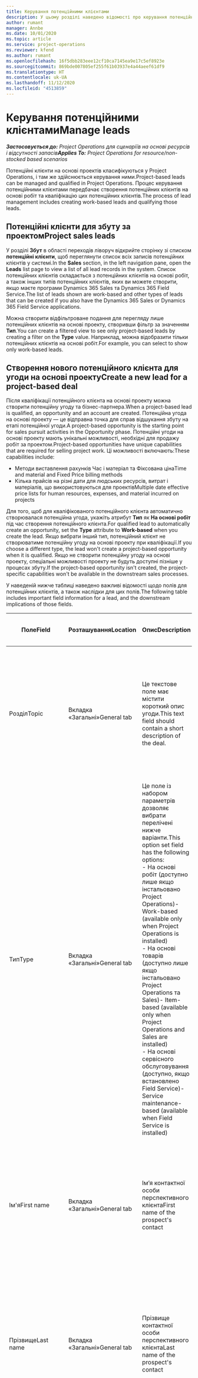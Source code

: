 ```yaml
---
title: Керування потенційними клієнтами
description: У цьому розділі наведено відомості про керування потенційними клієнтами на основі проектів.
author: rumant
manager: Annbe
ms.date: 10/01/2020
ms.topic: article
ms.service: project-operations
ms.reviewer: kfend
ms.author: rumant
ms.openlocfilehash: 16f5dbb283eee12cf10ca7145ea9e17c5ef8923e
ms.sourcegitcommit: 869bde007805ef255f61b03937e4a44aeef61df9
ms.translationtype: HT
ms.contentlocale: uk-UA
ms.lasthandoff: 11/12/2020
ms.locfileid: "4513859"
---
```

# <a name="manage-leads"></a><span data-ttu-id="3538f-103">Керування потенційними клієнтами</span><span class="sxs-lookup"><span data-stu-id="3538f-103">Manage leads</span></span>

<span data-ttu-id="3538f-104">_**Застосовується до:** Project Operations для сценаріїв на основі ресурсів і відсутності запасів_</span><span class="sxs-lookup"><span data-stu-id="3538f-104">_**Applies To:** Project Operations for resource/non-stocked based scenarios_</span></span>

<span data-ttu-id="3538f-105">Потенційні клієнти на основі проектів класифікуються у Project Operations, і там же здійснюється керування ними.</span><span class="sxs-lookup"><span data-stu-id="3538f-105">Project-based leads can be managed and qualified in Project Operations.</span></span> <span data-ttu-id="3538f-106">Процес керування потенційними клієнтами передбачає створення потенційних клієнтів на основі робіт та кваліфікацію цих потенційних клієнтів.</span><span class="sxs-lookup"><span data-stu-id="3538f-106">The process of lead management includes creating work-based leads and qualifying those leads.</span></span> 

## <a name="project-sales-leads"></a><span data-ttu-id="3538f-107">Потенційні клієнти для збуту за проектом</span><span class="sxs-lookup"><span data-stu-id="3538f-107">Project sales leads</span></span>

<span data-ttu-id="3538f-108">У розділі **Збут** в області переходів ліворуч відкрийте сторінку зі списком **потенційні клієнти**, щоб переглянути список всіх записів потенційних клієнтів у системі.</span><span class="sxs-lookup"><span data-stu-id="3538f-108">In the **Sales** section, in the left navigation pane, open the **Leads** list page to view a list of all lead records in the system.</span></span> <span data-ttu-id="3538f-109">Список потенційних клієнтів складається з потенційних клієнтів на основі робіт, а також інших типів потенційних клієнтів, яких ви можете створити, якщо маєте програми Dynamics 365 Sales та Dynamics 365 Field Service.</span><span class="sxs-lookup"><span data-stu-id="3538f-109">The list of leads shown are work-based and other types of leads that can be created if you also have the Dynamics 365 Sales or Dynamics 365 Field Service applications.</span></span>

<span data-ttu-id="3538f-110">Можна створити відфільтроване подання для перегляду лише потенційних клієнтів на основі проекту, створивши фільтр за значенням **Тип**.</span><span class="sxs-lookup"><span data-stu-id="3538f-110">You can create a filtered view to see only project-based leads by creating a filter on the **Type** value.</span></span> <span data-ttu-id="3538f-111">Наприклад, можна відобразити тільки потенційних клієнтів на основі робіт.</span><span class="sxs-lookup"><span data-stu-id="3538f-111">For example, you can select to show only work-based leads.</span></span>

## <a name="create-a-new-lead-for-a-project-based-deal"></a><span data-ttu-id="3538f-112">Створення нового потенційного клієнта для угоди на основі проекту</span><span class="sxs-lookup"><span data-stu-id="3538f-112">Create a new lead for a project-based deal</span></span>

<span data-ttu-id="3538f-113">Після кваліфікації потенційного клієнта на основі проекту можна створити потенційну угоду та бізнес-партнера.</span><span class="sxs-lookup"><span data-stu-id="3538f-113">When a project-based lead is qualified, an opportunity and an account are created.</span></span> <span data-ttu-id="3538f-114">Потенційна угода на основі проекту — це відправна точка для справ відшукання збуту на етапі потенційної угоди.</span><span class="sxs-lookup"><span data-stu-id="3538f-114">A project-based opportunity is the starting point for sales pursuit activities in the Opportunity phase.</span></span> <span data-ttu-id="3538f-115">Потенційні угоди на основі проекту мають унікальні можливості, необхідні для продажу робіт за проектом.</span><span class="sxs-lookup"><span data-stu-id="3538f-115">Project-based opportunities have unique capabilities that are required for selling project work.</span></span> <span data-ttu-id="3538f-116">Ці можливості включають:</span><span class="sxs-lookup"><span data-stu-id="3538f-116">These capabilities include:</span></span>

- <span data-ttu-id="3538f-117">Методи виставлення рахунків Час і матеріал та Фіксована ціна</span><span class="sxs-lookup"><span data-stu-id="3538f-117">Time and material and Fixed Price billing methods</span></span>
- <span data-ttu-id="3538f-118">Кілька прайсів на різні дати для людських ресурсів, витрат і матеріалів, що використовуються для проектів</span><span class="sxs-lookup"><span data-stu-id="3538f-118">Multiple date effective price lists for human resources, expenses, and material incurred on projects</span></span>

<span data-ttu-id="3538f-119">Для того, щоб для кваліфікованого потенційного клієнта автоматично створювалася потенційна угода, укажіть атрибут **Тип** як **На основі робіт** під час створення потенційного клієнта.</span><span class="sxs-lookup"><span data-stu-id="3538f-119">For qualified lead to automatically create an opportunity, set the **Type** attribute to **Work-based** when you create the lead.</span></span> <span data-ttu-id="3538f-120">Якщо вибрати інший тип, потенційний клієнт не створюватиме потенційну угоду на основі проекту при кваліфікації.</span><span class="sxs-lookup"><span data-stu-id="3538f-120">If you choose a different type, the lead won't create a project-based opportunity when it is qualified.</span></span> <span data-ttu-id="3538f-121">Якщо не створити потенційну угоду на основі проекту, спеціальні можливості проекту не будуть доступні пізніше у процесах збуту.</span><span class="sxs-lookup"><span data-stu-id="3538f-121">If the project-based opportunity isn't created, the project-specific capabilities won't be available in the downstream sales processes.</span></span>

<span data-ttu-id="3538f-122">У наведеній нижче таблиці наведено важливі відомості щодо полів для потенційних клієнтів, а також наслідки для цих полів.</span><span class="sxs-lookup"><span data-stu-id="3538f-122">The following table includes important field information for a lead, and the downstream implications of those fields.</span></span>
 
| <span data-ttu-id="3538f-123">**Поле**</span><span class="sxs-lookup"><span data-stu-id="3538f-123">**Field**</span></span> | <span data-ttu-id="3538f-124">**Розташування**</span><span class="sxs-lookup"><span data-stu-id="3538f-124">**Location**</span></span> | <span data-ttu-id="3538f-125">**Опис**</span><span class="sxs-lookup"><span data-stu-id="3538f-125">**Description**</span></span> | <span data-ttu-id="3538f-126">**Вплив на наступні етапи**</span><span class="sxs-lookup"><span data-stu-id="3538f-126">**Downstream impact**</span></span> |
| --- | --- | --- | --- |
| <span data-ttu-id="3538f-127">Розділ</span><span class="sxs-lookup"><span data-stu-id="3538f-127">Topic</span></span> | <span data-ttu-id="3538f-128">Вкладка «Загальні»</span><span class="sxs-lookup"><span data-stu-id="3538f-128">General tab</span></span> | <span data-ttu-id="3538f-129">Це текстове поле має містити короткий опис угоди.</span><span class="sxs-lookup"><span data-stu-id="3538f-129">This text field should contain a short description of the deal.</span></span> | <span data-ttu-id="3538f-130">Тема потенційного клієнта за замовчуванням вважатиметься темою потенційної угоди, іменем цінової пропозиції та сервісного договору проекту.</span><span class="sxs-lookup"><span data-stu-id="3538f-130">The topic of the lead will default as the topic of the Opportunity, and the Name of Quote and Project contract.</span></span> |
| <span data-ttu-id="3538f-131">Тип</span><span class="sxs-lookup"><span data-stu-id="3538f-131">Type</span></span> | <span data-ttu-id="3538f-132">Вкладка «Загальні»</span><span class="sxs-lookup"><span data-stu-id="3538f-132">General tab</span></span> | <span data-ttu-id="3538f-133">Це поле із набором параметрів дозволяє вибрати перелічені нижче варіанти.</span><span class="sxs-lookup"><span data-stu-id="3538f-133">This option set field has the following options:</span></span></br><span data-ttu-id="3538f-134">- На основі робіт (доступно лише якщо інстальовано Project Operations)</span><span class="sxs-lookup"><span data-stu-id="3538f-134">- Work-based (available only when Project Operations is installed)</span></span></br><span data-ttu-id="3538f-135">- На основі товарів (доступно лише якщо інстальовано Project Operations та Sales)</span><span class="sxs-lookup"><span data-stu-id="3538f-135">- Item-based (available only when Project Operations and Sales are installed)</span></span></br><span data-ttu-id="3538f-136">- На основі сервісного обслуговування (доступно, якщо встановлено Field Service)</span><span class="sxs-lookup"><span data-stu-id="3538f-136">- Service maintenance-based (available when Field Service is installed)</span></span> | <span data-ttu-id="3538f-137">Якщо значення цього поля вказано як **На основі робіт** для потенційного клієнта, потенційних клієнт класифікується для створення потенційної угоди на основі проекту.</span><span class="sxs-lookup"><span data-stu-id="3538f-137">When the value of this field is set to **Work-based** on the lead, the lead is qualified to create a Project-based Opportunity.</span></span> <span data-ttu-id="3538f-138">Потенційна угода на основі проекту потрібна для того, щоб дозволити усі спеціальні розширення та функції на основі проекту пізніше у процесі збуту для цієї угоди.</span><span class="sxs-lookup"><span data-stu-id="3538f-138">A project-based opportunity is required to enable all project-specific extensions and functionality in the downstream sales process for this deal.</span></span> |
| <span data-ttu-id="3538f-139">Ім'я</span><span class="sxs-lookup"><span data-stu-id="3538f-139">First name</span></span> | <span data-ttu-id="3538f-140">Вкладка «Загальні»</span><span class="sxs-lookup"><span data-stu-id="3538f-140">General tab</span></span> | <span data-ttu-id="3538f-141">Ім’я контактної особи перспективного клієнта</span><span class="sxs-lookup"><span data-stu-id="3538f-141">First name of the prospect's contact</span></span> | <span data-ttu-id="3538f-142">Після кваліфікації потенційного клієнта створюються бізнес-партнера, контактна особа та потенційна угода.</span><span class="sxs-lookup"><span data-stu-id="3538f-142">When the lead is qualified, an account, contact, and opportunity are created.</span></span> <span data-ttu-id="3538f-143">Ім'я контактної особи буде значенням, що задано тут.</span><span class="sxs-lookup"><span data-stu-id="3538f-143">The first name of the contact is the value set here.</span></span> |
| <span data-ttu-id="3538f-144">Прізвище</span><span class="sxs-lookup"><span data-stu-id="3538f-144">Last name</span></span> | <span data-ttu-id="3538f-145">Вкладка «Загальні»</span><span class="sxs-lookup"><span data-stu-id="3538f-145">General tab</span></span> | <span data-ttu-id="3538f-146">Прізвище контактної особи перспективного клієнта</span><span class="sxs-lookup"><span data-stu-id="3538f-146">Last name of the prospect's contact</span></span> | <span data-ttu-id="3538f-147">Після кваліфікації потенційного клієнта створюються бізнес-партнера, контактна особа та потенційна угода.</span><span class="sxs-lookup"><span data-stu-id="3538f-147">When the lead is qualified, an account, contact, and opportunity are created.</span></span> <span data-ttu-id="3538f-148">Прізвище контактної особи буде значенням, заданим тут.</span><span class="sxs-lookup"><span data-stu-id="3538f-148">The last name of the contact the value set here.</span></span> |
| <span data-ttu-id="3538f-149">Компанія</span><span class="sxs-lookup"><span data-stu-id="3538f-149">Company</span></span> | <span data-ttu-id="3538f-150">Вкладка «Загальні»</span><span class="sxs-lookup"><span data-stu-id="3538f-150">General tab</span></span> | <span data-ttu-id="3538f-151">Назва компанії, у якій працює перспективний клієнт</span><span class="sxs-lookup"><span data-stu-id="3538f-151">Name of the prospect customer's company</span></span> | <span data-ttu-id="3538f-152">Після кваліфікації потенційного клієнта створюються бізнес-партнера, контактна особа та потенційна угода.</span><span class="sxs-lookup"><span data-stu-id="3538f-152">When the lead is qualified, an account, contact, and opportunity are created.</span></span> <span data-ttu-id="3538f-153">Ім'я створеного бізнес-партнера буде значенням, заданим тут.</span><span class="sxs-lookup"><span data-stu-id="3538f-153">The name of the account created the value set here.</span></span> |
| <span data-ttu-id="3538f-154">Валюта</span><span class="sxs-lookup"><span data-stu-id="3538f-154">Currency</span></span> | <span data-ttu-id="3538f-155">Вкладка "Відомості"</span><span class="sxs-lookup"><span data-stu-id="3538f-155">Details tab</span></span> | <span data-ttu-id="3538f-156">Грошова одиниця перспективного клієнта</span><span class="sxs-lookup"><span data-stu-id="3538f-156">Prospect customer's currency</span></span> | <span data-ttu-id="3538f-157">Після кваліфікації потенційного клієнта створюються бізнес-партнера, контактна особа та потенційна угода.</span><span class="sxs-lookup"><span data-stu-id="3538f-157">When the lead is qualified, an account, contact, and opportunity are created.</span></span> <span data-ttu-id="3538f-158">Грошова одиниця створеного бізнес-партнера буде значенням, заданим тут.</span><span class="sxs-lookup"><span data-stu-id="3538f-158">The currency of the account created is the value set here.</span></span> |

## <a name="qualify-a-new-project-based-lead"></a><span data-ttu-id="3538f-159">Кваліфікація нового потенційного клієнта на основі проекту</span><span class="sxs-lookup"><span data-stu-id="3538f-159">Qualify a new project-based lead</span></span>

<span data-ttu-id="3538f-160">Потенційні клієнти, для яких значення **Тип** вказано як **На основі робіт**, називаються потенційними клієнтами на основі проекту.</span><span class="sxs-lookup"><span data-stu-id="3538f-160">Leads that have the **Type** value set to **Work-based** are called project-based leads.</span></span> <span data-ttu-id="3538f-161">Після кваліфікації потенційного клієнта на основі проекту створюються перелічені нижче елементи.</span><span class="sxs-lookup"><span data-stu-id="3538f-161">When a project-based lead is qualified, the following is created:</span></span>

- <span data-ttu-id="3538f-162">Бізнес-партнер, в якому використовується поле **Компанія** з потенційного клієнта.</span><span class="sxs-lookup"><span data-stu-id="3538f-162">An account that uses the **Company** field from the lead.</span></span>
- <span data-ttu-id="3538f-163">Запис контактної особи, зв'язаний з бізнес-партнером на основі значень у полях **Ім'я** і **Прізвище** потенційного клієнта.</span><span class="sxs-lookup"><span data-stu-id="3538f-163">A contact record associated to the account based on the values in the **First Name** and **Last Name** fields on the lead.</span></span>
- <span data-ttu-id="3538f-164">Потенційна угода на основі проекту, в якій для поля **Тип** установлено значення **На основі робіт**.</span><span class="sxs-lookup"><span data-stu-id="3538f-164">A project-based opportunity that has the **Type** field set to **Work-based**.</span></span>

<span data-ttu-id="3538f-165">Докладні відомості про кваліфікування потенційних клієнтів див. у розділі [Кваліфікування або перетворення потенційних клієнтів](https://docs.microsoft.com/dynamics365/sales-enterprise/qualify-lead-convert-opportunity-sales).</span><span class="sxs-lookup"><span data-stu-id="3538f-165">For more detailed information on qualifying leads, see [Qualify or convert leads](https://docs.microsoft.com/dynamics365/sales-enterprise/qualify-lead-convert-opportunity-sales).</span></span>

## <a name="lead-qualification-and-legal-entity-information"></a><span data-ttu-id="3538f-166">Відомості про кваліфікування потенційних клієнтів та юридичні особи</span><span class="sxs-lookup"><span data-stu-id="3538f-166">Lead qualification and legal entity information</span></span> 

<span data-ttu-id="3538f-167">Під час роботи Project Operations у режимі розгортання Project Operations для сценаріїв на основі ресурсів і відсутності запасів, для кожного клієнта та потенційної угоди потребуватиметься набір полів **Відповідальна компанія**.</span><span class="sxs-lookup"><span data-stu-id="3538f-167">When you run Project Operations using the deployment mode, Project Operations for resource/non-stocked based scenarios, each customer and opportunity will require having the **Owning Company** field set.</span></span> <span data-ttu-id="3538f-168">Відповідальна компанія — це юридична особа у вашій організації, яка відповідає за виконання проекту.</span><span class="sxs-lookup"><span data-stu-id="3538f-168">The Owning company is a legal entity in your organization that owns the delivery of the project.</span></span> <span data-ttu-id="3538f-169">Для кожного клієнта або бізнес-партнера з типом зв'язку «клієнт» повинен мати у значенні поля **Відповідальна компанія** юридичну особу, яка підписує договір та веде переговори із клієнтом.</span><span class="sxs-lookup"><span data-stu-id="3538f-169">Each customer, or account with relationship type of customer, must have the **Owning Company** field value set to the legal entity that contracts and negotiates with this customer.</span></span> <span data-ttu-id="3538f-170">Клієнт може належати лише до однієї юридичної особи.</span><span class="sxs-lookup"><span data-stu-id="3538f-170">A customer can only be in one legal entity.</span></span>

<span data-ttu-id="3538f-171">Після кваліфікації потенційного клієнта створені записи клієнта та потенційної угоди матимуть значення поля **Відповідальна компанія**, задане як компанія поточного запису ресурсу користувача, доступного для резервування.</span><span class="sxs-lookup"><span data-stu-id="3538f-171">When a lead is qualified, the customer and opportunity records created will have the **Owning Company** field set to the company of the current user's bookable resource record.</span></span>

<span data-ttu-id="3538f-172">Якщо запис доступного для резервування ресурсу для поточного користувача буде порожнім, то значення поля **Відповідальна компанія** запису користувача використовуватиметься для встановлення значень для замовчуванням для записів користувача та потенційної угоди.</span><span class="sxs-lookup"><span data-stu-id="3538f-172">If the current user's bookable resource record is empty, then the **Owning Company** field value on the user record is used to default on the customer and the opportunity records.</span></span>

## <a name="business-process-flow-for-project-based-deals"></a><span data-ttu-id="3538f-173">Потік бізнес-процесу для угод на основі проектів</span><span class="sxs-lookup"><span data-stu-id="3538f-173">Business process flow for project-based deals</span></span>

<span data-ttu-id="3538f-174">Для угод на основі проектів у Project Operations підтримуються перелічені нижче потоки бізнес-процесів.</span><span class="sxs-lookup"><span data-stu-id="3538f-174">The following business process flows are supported for project-based deals in Project Operations:</span></span>

- <span data-ttu-id="3538f-175">Бізнес-процес з перетворенням потенційного клієнта на потенційну угоду</span><span class="sxs-lookup"><span data-stu-id="3538f-175">Lead to Opportunity business process</span></span>
- <span data-ttu-id="3538f-176">Процес збуту для потенційної угоди</span><span class="sxs-lookup"><span data-stu-id="3538f-176">Opportunity sales process</span></span>

<span data-ttu-id="3538f-177">Бізнес-процес для потенційної угоди має перелічені нижче стадії.</span><span class="sxs-lookup"><span data-stu-id="3538f-177">The Lead to Opportunity business process supports the following stages:</span></span>

| <span data-ttu-id="3538f-178">Назва стадії</span><span class="sxs-lookup"><span data-stu-id="3538f-178">Stage name</span></span> | <span data-ttu-id="3538f-179">Зіставлена сутність</span><span class="sxs-lookup"><span data-stu-id="3538f-179">Mapped entity</span></span> | <span data-ttu-id="3538f-180">Функціональність</span><span class="sxs-lookup"><span data-stu-id="3538f-180">Functionality</span></span> |
| --- | --- | --- |
| <span data-ttu-id="3538f-181">Кваліфікувати</span><span class="sxs-lookup"><span data-stu-id="3538f-181">Qualify</span></span> | <span data-ttu-id="3538f-182">потенційних клієнтів</span><span class="sxs-lookup"><span data-stu-id="3538f-182">Lead</span></span> | <span data-ttu-id="3538f-183">Кваліфікуйте потенційного клієнта, щоб створити бізнес-партнера, контактну особу та потенційну угоду.</span><span class="sxs-lookup"><span data-stu-id="3538f-183">Qualify the lead to create an account, contact, and an opportunity.</span></span> |
| <span data-ttu-id="3538f-184">Розробити</span><span class="sxs-lookup"><span data-stu-id="3538f-184">Develop</span></span> | <span data-ttu-id="3538f-185">потенційних угод</span><span class="sxs-lookup"><span data-stu-id="3538f-185">Opportunity</span></span> | <span data-ttu-id="3538f-186">Розробіть потенційну угоду, щоб додати докладні відомості про супутню роботу, ключові зацікавлені сторони та конкуренцію.</span><span class="sxs-lookup"><span data-stu-id="3538f-186">Develop the opportunity to add more information on the work involved, key stakeholders, and competition.</span></span> |
| <span data-ttu-id="3538f-187">Запропонувати</span><span class="sxs-lookup"><span data-stu-id="3538f-187">Propose</span></span> | <span data-ttu-id="3538f-188">потенційних угод</span><span class="sxs-lookup"><span data-stu-id="3538f-188">Opportunity</span></span> | <span data-ttu-id="3538f-189">Розробіть пропозицію та отримайте схвалення від команди внутрішнього контролю.</span><span class="sxs-lookup"><span data-stu-id="3538f-189">Develop the proposal and get approval from the internal review team.</span></span> |
| <span data-ttu-id="3538f-190">Закриття</span><span class="sxs-lookup"><span data-stu-id="3538f-190">Close</span></span> | <span data-ttu-id="3538f-191">потенційних угод</span><span class="sxs-lookup"><span data-stu-id="3538f-191">Opportunity</span></span> | <span data-ttu-id="3538f-192">Виграйте потенційну угоду, щоб закрити угоду.</span><span class="sxs-lookup"><span data-stu-id="3538f-192">Win the opportunity to close the deal.</span></span> |
